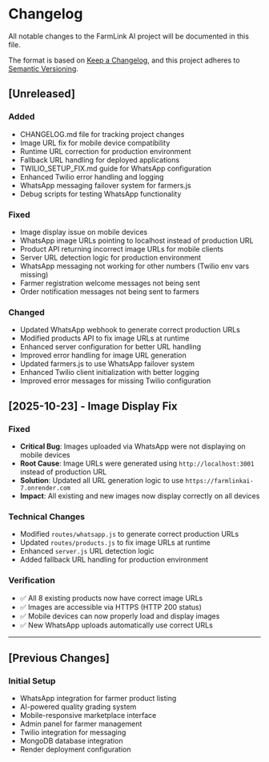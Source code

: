 # Changelog

All notable changes to the FarmLink AI project will be documented in this file.

The format is based on [Keep a Changelog](https://keepachangelog.com/en/1.0.0/),
and this project adheres to [Semantic Versioning](https://semver.org/spec/v2.0.0.html).

## [Unreleased]

### Added
- CHANGELOG.md file for tracking project changes
- Image URL fix for mobile device compatibility
- Runtime URL correction for production environment
- Fallback URL handling for deployed applications
- TWILIO_SETUP_FIX.md guide for WhatsApp configuration
- Enhanced Twilio error handling and logging
- WhatsApp messaging failover system for farmers.js
- Debug scripts for testing WhatsApp functionality

### Fixed
- Image display issue on mobile devices
- WhatsApp image URLs pointing to localhost instead of production URL
- Product API returning incorrect image URLs for mobile clients
- Server URL detection logic for production environment
- WhatsApp messaging not working for other numbers (Twilio env vars missing)
- Farmer registration welcome messages not being sent
- Order notification messages not being sent to farmers

### Changed
- Updated WhatsApp webhook to generate correct production URLs
- Modified products API to fix image URLs at runtime
- Enhanced server configuration for better URL handling
- Improved error handling for image URL generation
- Updated farmers.js to use WhatsApp failover system
- Enhanced Twilio client initialization with better logging
- Improved error messages for missing Twilio configuration

## [2025-10-23] - Image Display Fix

### Fixed
- **Critical Bug**: Images uploaded via WhatsApp were not displaying on mobile devices
- **Root Cause**: Image URLs were generated using `http://localhost:3001` instead of production URL
- **Solution**: Updated all URL generation logic to use `https://farmlinkai-7.onrender.com`
- **Impact**: All existing and new images now display correctly on all devices

### Technical Changes
- Modified `routes/whatsapp.js` to generate correct production URLs
- Updated `routes/products.js` to fix image URLs at runtime
- Enhanced `server.js` URL detection logic
- Added fallback URL handling for production environment

### Verification
- ✅ All 8 existing products now have correct image URLs
- ✅ Images are accessible via HTTPS (HTTP 200 status)
- ✅ Mobile devices can now properly load and display images
- ✅ New WhatsApp uploads automatically use correct URLs

---

## [Previous Changes]

### Initial Setup
- WhatsApp integration for farmer product listing
- AI-powered quality grading system
- Mobile-responsive marketplace interface
- Admin panel for farmer management
- Twilio integration for messaging
- MongoDB database integration
- Render deployment configuration

